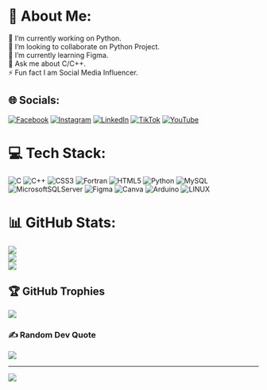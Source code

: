 # 💫 About Me:
🔭 I’m currently working on Python.<br>👯 I’m looking to collaborate on Python Project.<br>🌱 I’m currently learning Figma.<br>💬 Ask me about C/C++.<br>⚡ Fun fact I am Social Media Influencer.


## 🌐 Socials:
[![Facebook](https://img.shields.io/badge/Facebook-%231877F2.svg?logo=Facebook&logoColor=white)](https://facebook.com/mandeepmishra644) [![Instagram](https://img.shields.io/badge/Instagram-%23E4405F.svg?logo=Instagram&logoColor=white)](https://instagram.com/mandeepmishra644) [![LinkedIn](https://img.shields.io/badge/LinkedIn-%230077B5.svg?logo=linkedin&logoColor=white)](https://linkedin.com/in/mandeep-mishra-06b124231) [![TikTok](https://img.shields.io/badge/TikTok-%23000000.svg?logo=TikTok&logoColor=white)](https://tiktok.com/@mandeepmishra5) [![YouTube](https://img.shields.io/badge/YouTube-%23FF0000.svg?logo=YouTube&logoColor=white)](https://youtube.com/@Kmwarriors) 

# 💻 Tech Stack:
![C](https://img.shields.io/badge/c-%2300599C.svg?style=for-the-badge&logo=c&logoColor=white) ![C++](https://img.shields.io/badge/c++-%2300599C.svg?style=for-the-badge&logo=c%2B%2B&logoColor=white) ![CSS3](https://img.shields.io/badge/css3-%231572B6.svg?style=for-the-badge&logo=css3&logoColor=white) ![Fortran](https://img.shields.io/badge/Fortran-%23734F96.svg?style=for-the-badge&logo=fortran&logoColor=white) ![HTML5](https://img.shields.io/badge/html5-%23E34F26.svg?style=for-the-badge&logo=html5&logoColor=white) ![Python](https://img.shields.io/badge/python-3670A0?style=for-the-badge&logo=python&logoColor=ffdd54) ![MySQL](https://img.shields.io/badge/mysql-%2300f.svg?style=for-the-badge&logo=mysql&logoColor=white) ![MicrosoftSQLServer](https://img.shields.io/badge/Microsoft%20SQL%20Sever-CC2927?style=for-the-badge&logo=microsoft%20sql%20server&logoColor=white) 	![Figma](https://img.shields.io/badge/figma-%23F24E1E.svg?style=for-the-badge&logo=figma&logoColor=white) ![Canva](https://img.shields.io/badge/Canva-%2300C4CC.svg?style=for-the-badge&logo=Canva&logoColor=white) ![Arduino](https://img.shields.io/badge/-Arduino-00979D?style=for-the-badge&logo=Arduino&logoColor=white) ![LINUX](https://img.shields.io/badge/Linux-FCC624?style=for-the-badge&logo=linux&logoColor=black)
# 📊 GitHub Stats:
![](https://github-readme-stats.vercel.app/api?username=Mandeepmishra85&theme=dark&hide_border=false&include_all_commits=false&count_private=false)<br/>
![](https://github-readme-streak-stats.herokuapp.com/?user=Mandeepmishra85&theme=dark&hide_border=false)<br/>
![](https://github-readme-stats.vercel.app/api/top-langs/?username=Mandeepmishra85&theme=dark&hide_border=false&include_all_commits=false&count_private=false&layout=compact)

## 🏆 GitHub Trophies
![](https://github-profile-trophy.vercel.app/?username=Mandeepmishra85&theme=dracula&no-frame=false&no-bg=true&margin-w=4)

### ✍️ Random Dev Quote
![](https://quotes-github-readme.vercel.app/api?type=horizontal&theme=radical)

---
[![](https://visitcount.itsvg.in/api?id=Mandeepmishra85&icon=0&color=0)](https://visitcount.itsvg.in)

<!-- Proudly created with GPRM ( https://gprm.itsvg.in ) -->
